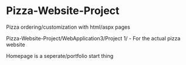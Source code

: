 # Pizza-Website-Project
Pizza ordering/customization with html/aspx pages


Pizza-Website-Project/WebApplication3/Project 1/ - For the actual pizza website

Homepage is a seperate/portfolio start thing
